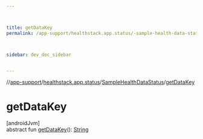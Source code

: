 ```yaml
---



title: getDataKey
permalink: /app-support/healthstack.app.status/-sample-health-data-status/get-data-key.html



sidebar: dev_doc_sidebar


---
```




//[app-support](/app-support.html)/[healthstack.app.status](../index.html)/[SampleHealthDataStatus](index.html)/[getDataKey](get-data-key.html)



# getDataKey



[androidJvm]\
abstract fun [getDataKey](get-data-key.html)(): [String](https://kotlinlang.org/api/latest/jvm/stdlib/kotlin/-string/index.html)






